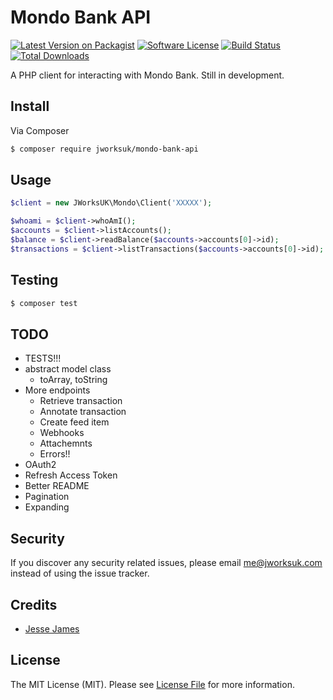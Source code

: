 # Mondo Bank API

[![Latest Version on Packagist][ico-version]][link-packagist]
[![Software License][ico-license]](LICENSE.md)
[![Build Status][ico-travis]][link-travis]
[![Total Downloads][ico-downloads]][link-downloads]

A PHP client for interacting with Mondo Bank. Still in development.

## Install

Via Composer

``` bash
$ composer require jworksuk/mondo-bank-api
```

## Usage

``` php
$client = new JWorksUK\Mondo\Client('XXXXX');

$whoami = $client->whoAmI();
$accounts = $client->listAccounts();
$balance = $client->readBalance($accounts->accounts[0]->id);
$transactions = $client->listTransactions($accounts->accounts[0]->id);


```

## Testing

``` bash
$ composer test
```

## TODO

 - TESTS!!!
 - abstract model class
   - toArray, toString
 - More endpoints
   - Retrieve transaction
   - Annotate transaction
   - Create feed item
   - Webhooks
   - Attachemnts
   - Errors!!
 - OAuth2
 - Refresh Access Token
 - Better README
 - Pagination
 - Expanding

## Security

If you discover any security related issues, please email me@jworksuk.com instead of using the issue tracker.

## Credits

- [Jesse James][link-author]

## License

The MIT License (MIT). Please see [License File](LICENSE.md) for more information.

[ico-version]: https://img.shields.io/packagist/v/jworksuk/mondo-bank-api.svg?style=flat-square
[ico-license]: https://img.shields.io/badge/license-MIT-brightgreen.svg?style=flat-square
[ico-travis]: https://img.shields.io/travis/jworksuk/mondo-bank-api-php/master.svg?style=flat-square
[ico-downloads]: https://img.shields.io/packagist/dt/jworksuk/mondo-bank-api-php.svg?style=flat-square

[link-packagist]: https://packagist.org/packages/jworksuk/mondo-bank-api
[link-travis]: https://travis-ci.org/jworksuk/mondo-bank-api-php
[link-downloads]: https://packagist.org/packages/jworksuk/mondo-bank-api
[link-author]: https://github.com/jworksuk
[link-contributors]: ../../contributors
